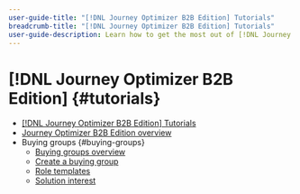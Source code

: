 ```yaml
---
user-guide-title: "[!DNL Journey Optimizer B2B Edition] Tutorials"
breadcrumb-title: "[!DNL Journey Optimizer B2B Edition] Tutorials"
user-guide-description: Learn how to get the most out of [!DNL Journey Optimizer B2B Edition]. Orchestrate account and buying group journeys using built-in generative AI and industry-leading automation to maximize demand for specific offerings.
---
```


# [!DNL Journey Optimizer B2B Edition] {#tutorials}

+ [[!DNL Journey Optimizer B2B Edition] Tutorials](overview.md)
+ [Journey Optimizer B2B Edition overview](/help/overview-video.md)
+ Buying groups {#buying-groups}
  + [Buying groups overview](/help/buying-groups/buying-groups-overview.md)
  + [Create a buying group](/help/buying-groups/create-a-buying-group.md)
  + [Role templates](/help/buying-groups/role-templates.md)
  + [Solution interest](/help/buying-groups/solution-interest.md)
